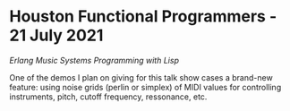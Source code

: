 # Houston Functional Programmers - 21 July 2021

*Erlang Music Systems Programming with Lisp*

One of the demos I plan on giving for this talk show cases a brand-new
feature: using noise grids (perlin or simplex) of MIDI values for
controlling instruments, pitch, cutoff frequency, ressonance, etc. 
